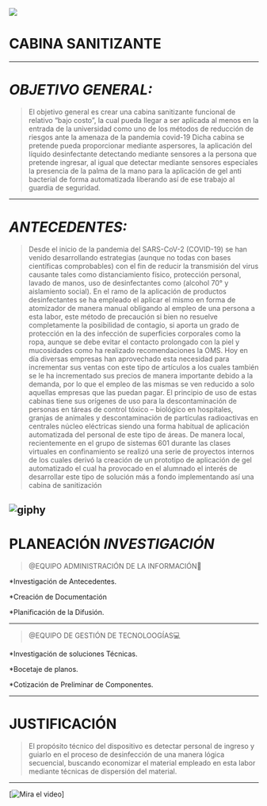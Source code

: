 <p align = "centro">
  <img src = "https://user-images.githubusercontent.com/93176932/139614984-893f1a2b-6cf0-4d8e-8372-324b226504ae.png" />
</p>

# CABINA SANITIZANTE 
---
# *OBJETIVO GENERAL:*
>El objetivo general es crear una cabina sanitizante funcional de relativo “bajo costo”, la cual
pueda llegar a ser aplicada al menos en la entrada de la universidad como uno de los
métodos de reducción de riesgos ante la amenaza de la pandemia covid-19
Dicha cabina se pretende pueda proporcionar mediante aspersores, la aplicación del líquido
desinfectante detectando mediante sensores a la persona que pretende ingresar, al igual que
detectar mediante sensores especiales la presencia de la palma de la mano para la
aplicación de gel anti bacterial de forma automatizada liberando así de ese trabajo al guardia
de seguridad.
---
# *ANTECEDENTES:* 
>Desde el inicio de la pandemia del SARS-CoV-2 (COVID-19) se han venido desarrollando
estrategias (aunque no todas con bases científicas comprobables) con el fin de reducir la
transmisión del virus causante tales como distanciamiento físico, protección personal, lavado
de manos, uso de desinfectantes como (alcohol 70° y aislamiento social).
En el ramo de la aplicación de productos desinfectantes se ha empleado el aplicar el mismo
en forma de atomizador de manera manual obligando al empleo de una persona a esta labor,
este método de precaución si bien no resuelve completamente la posibilidad de contagio, si
aporta un grado de protección en la des infección de superficies corporales como la ropa,
aunque se debe evitar el contacto prolongado con la piel y mucosidades como ha realizado
recomendaciones la OMS.
Hoy en día diversas empresas han aprovechado esta necesidad para incrementar sus ventas
con este tipo de artículos a los cuales también se le ha incrementado sus precios de manera
importante debido a la demanda, por lo que el empleo de las mismas se ven reducido a solo
aquellas empresas que las puedan pagar.
El principio de uso de estas cabinas tiene sus orígenes de uso para la descontaminación de
personas en táreas de control tóxico – biológico en hospitales, granjas de animales y
descontaminación de partículas radioactivas en centrales núcleo eléctricas siendo una forma
habitual de aplicación automatizada del personal de este tipo de áreas.
De manera local, recientemente en el grupo de sistemas 601 durante las clases virtuales en
confinamiento se realizó una serie de proyectos internos de los cuales derivó la creación de
un prototipo de aplicación de gel automatizado el cual ha provocado en el alumnado el
interés de desarrollar este tipo de solución más a fondo implementando así una cabina de
sanitización

![giphy](https://media2.giphy.com/media/dVuyBgq2z5gVBkFtDc/giphy.gif?cid=ecf05e47e09ink628xbo1brb3c53s5l5u0ssxv8lohomgjmp&rid=giphy.gif&ct=g.png)
---
# PLANEACIÓN _INVESTIGACIÓN_
>@EQUIPO ADMINISTRACIÓN DE LA INFORMACIÓN📁
>
*Investigación de Antecedentes.
  
*Creación de Documentación

 *Planificación de la Difusión.
  
---

>@EQUIPO DE GESTIÓN DE TECNOLOOGÍAS💻
>

*Investigación de soluciones Técnicas.

*Bocetaje de planos.

*Cotización de Preliminar de Componentes.

---
# JUSTIFICACIÓN
>El propósito técnico del dispositivo es detectar personal de ingreso y guiarlo en el proceso de desinfección de una manera lógica secuencial, buscando economizar el material empleado en esta labor mediante técnicas de dispersión del material.
---
[![Mira el video](https://drive.google.com/file/d/1WxEyeIh8FiGWC89cCVfUq0ZlsN3E9jBh/view?usp=sharing.png)] 




